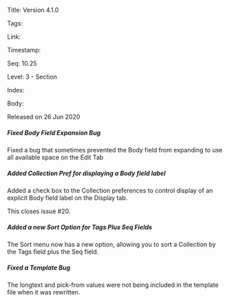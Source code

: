 Title: Version 4.1.0 

Tags:  

Link: 

Timestamp:  

Seq: 10.25 

Level: 3 - Section 

Index:  

Body: 

Released on 26 Jun 2020
 
##### Fixed Body Field Expansion Bug

Fixed a bug that sometimes prevented the Body field from expanding to use all available space on the Edit Tab

 
##### Added Collection Pref for displaying a Body field label

Added a check box to the Collection preferences to control display of an explicit Body field label on the Display tab. 

This closes issue #20.
 
##### Added a new Sort Option for Tags Plus Seq Fields

The Sort menu now has a new option, allowing you to sort a Collection by the Tags field plus the Seq field. 

 
##### Fixed a Template Bug

The longtext and pick-from values were not being included in the template file when it was rewritten. 

